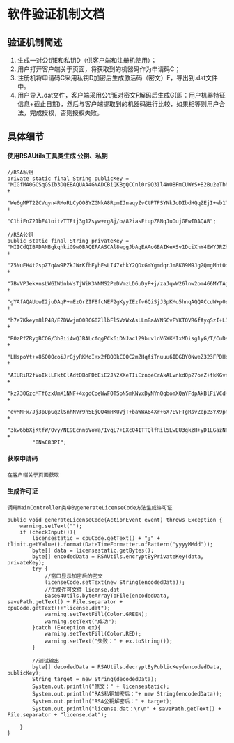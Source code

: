 # 软件验证机制文档

## 验证机制简述

1. 生成一对公钥E和私钥D（供客户端和注册机使用）；
2. 用户打开客户端关于页面，将获取到的机器码作为申请码C；
3. 注册机将申请码C采用私钥D加密后生成激活码（密文）F，导出到.dat文件中。
4. 用户导入.dat文件，客户端采用公钥E对密文F解码后生成G(即：用户机器特征信息+截止日期)，然后与客户端提取到的机器码进行比较，如果相等则用户合法，完成授权，否则授权失败。

## 具体细节

#### 使用RSAUtils工具类生成 公钥、私钥

    
    //RSA私钥
    private static final String publicKey = "MIGfMA0GCSqGSIb3DQEBAQUAA4GNADCBiQKBgQCCnl0r9Q3Il4WOBFmCUWYS+B2Bu2eTbhB+LRrK\n" +
            "We6gMPT2ZCVqyn4RMoRLCyOO8YZGNkA8RpmIJnaqyZvCtPTPSYNkJoDIbdHQqZEjI+wb1TyXpPp7\n" +
            "C1hiFnZ21bE41oitzTTEtj3g1Zsyw+rg8j/o/82iasFtupZ8NqJuOujGEwIDAQAB";

    //RSA公钥
    public static final String privateKey = "MIICdQIBADANBgkqhkiG9w0BAQEFAASCAl8wggJbAgEAAoGBAIKeXSv1DciXhY4EWYJRZhL4HYG7\n" +
            "Z5NuEH4tGspZ7qAw9PZkJWrKfhEyhEsLI47xhkY2QDxGmYgmdqrJm8K09M9Jg2QmgMht0dCpkSMj\n" +
            "7BvVPJek+nsLWGIWdnbVsTjWiK3NNMS2PeDVmzLD6uDyP+j/zaJqwW26lnw2om466MYTAgMBAAEC\n" +
            "gYAfAQAUowI2juDAqP+mEzQrZIF8fcNEF2gKyyIEzfv6QiSjJ3pKMu5hnqAQQACcuW+p0s7Ef+2J\n" +
            "h7e7Kkeym8lP48/EZDWwjmO0BCG0ZllbFlSVzWxAsLLm8aAYNSCvFYKTOVR6fAyqSzI+L3klSUGU\n" +
            "R0zPfZRygBCOG/3hBii4wQJBALcfqgPCk6iDNJac129buvlnV6XKMIxMDisg1yG/T/CuDsP1PJHw\n" +
            "LHspoYt+x86O0QcoiJrGjyRKMoI+x2fBQDkCQQC2mZHqfiTnuuu6IDGBY0NweZ323FPDHqIttB7t\n" +
            "AIURiR2fVoIklLFktClAdtDBoPDbEiE2JN2XXeTIiEznqeCrAkALvnkd0p27oeZ+fkKGvsBH/Guv\n" +
            "kz730GzcMTf6zxUmX1NNF+4xgdCoeWwF0TSpN5mKNvxDyNYnQqbomXQaYFdpAkBlFiVCdK0HoGJJ\n" +
            "evMNFx/Jj3pUpGq2lSnhNVr9h5EjQQ4mHKUVjT+baWWA64Xr+6X7EVFTgRsvZep23YX9pfzbAkA6\n" +
            "3kw6bbXjKtfW/Ovy/NE9Ecnn6VoWa/IvqL7+EXcO4ITTQlfRil5LwEU3gkzH+yD1LGazNPDcMM5x\n" +
            "0NaC83PI";
    
#### 获取申请码

    在客户端关于页面获取
    
#### 生成许可证

    调用MainController类中的generateLicenseCode方法生成许可证
    
    public void generateLicenseCode(ActionEvent event) throws Exception {
        warning.setText("");
        if (checkInput()){
            licensestatic = cpuCode.getText() + ";" + tlimit.getValue().format(DateTimeFormatter.ofPattern("yyyyMMdd"));
            byte[] data = licensestatic.getBytes();
            byte[] encodedData = RSAUtils.encryptByPrivateKey(data, privateKey);
            try {
                //窗口显示加密后的密文
                licenseCode.setText(new String(encodedData));
                //生成许可文件 license.dat
                Base64Utils.byteArrayToFile(encodedData, savePath.getText() + File.separator + cpuCode.getText()+"license.dat");
                warning.setTextFill(Color.GREEN);
                warning.setText("成功");
            }catch (Exception ex){
                warning.setTextFill(Color.RED);
                warning.setText("失败：" + ex.toString());
            }

            //测试输出
            byte[] decodedData = RSAUtils.decryptByPublicKey(encodedData, publicKey);
            String target = new String(decodedData);
            System.out.println("原文：" + licensestatic);
            System.out.println("RAS私钥加密后："+ new String(encodedData));
            System.out.println("RSA公钥解密后：" + target);
            System.out.println("license.dat：\r\n" + savePath.getText() + File.separator + "license.dat");

        }
    }

    